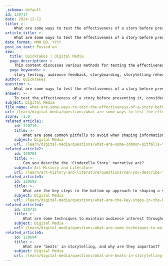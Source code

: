 ```yaml
---
_schema: default
id: 120717
date: 2024-12-12
title: >-
    What are some ways to test the effectiveness of a story before presenting it?
article_title: >-
    What are some ways to test the effectiveness of a story before presenting it?
date_format: MMM DD, YYYY
post_on_text: Posted on
seo:
  title: QuickTakes | Digital Media
  page_description: >-
    This content discusses various methods for testing the effectiveness of a story before its presentation, including audience feedback, storyboarding, rehearsals, engagement metrics, emotional resonance, and iterative testing for refinement.
  page_keywords: >-
    story testing, audience feedback, storyboarding, storytelling rehearsal, engagement metrics, emotional resonance, iterative testing, narrative effectiveness, story refinement, audience engagement
author: QuickTakes
question: >-
    What are some ways to test the effectiveness of a story before presenting it?
answer: >-
    To test the effectiveness of a story before presenting it, consider the following methods:\n\n1. **Audience Feedback**: Share your story with a small, diverse group that resembles your target audience. Gather their feedback on clarity, engagement, and emotional impact. This can help you identify areas that resonate well and those that may need refinement.\n\n2. **Storyboarding**: Create a visual representation of your story using a storyboard. This allows you to see the flow of the narrative and assess whether it maintains interest and coherence throughout. It can also help you visualize key moments, such as the climax and resolution.\n\n3. **Rehearsal**: Practice delivering your story aloud. Pay attention to your pacing, tone, and body language. This rehearsal can help you gauge your own comfort with the material and identify any awkward phrasing or sections that may need adjustment.\n\n4. **Engagement Metrics**: If possible, present your story in a controlled environment (like a workshop or seminar) and measure audience engagement through participation levels, questions asked, and overall attentiveness. High engagement can indicate that your story is effective.\n\n5. **Emotional Resonance**: Use reflective interviews or discussions with a test audience to explore their emotional reactions to your story. Understanding how your story makes them feel can provide insights into its effectiveness and areas for improvement.\n\n6. **Iterative Testing**: Consider using an iterative approach where you refine your story based on feedback and retest it multiple times. This can help you hone in on the most compelling elements and discard those that do not resonate.\n\nBy employing these methods, you can better ensure that your story is engaging, clear, and impactful before presenting it to a larger audience.
subject: Digital Media
file_name: what-are-some-ways-to-test-the-effectiveness-of-a-story-before-presenting-it.md
url: /learn/digital-media/questions/what-are-some-ways-to-test-the-effectiveness-of-a-story-before-presenting-it
score: -1.0
related_article1:
    id: 120710
    title: >-
        What are some common pitfalls to avoid when shaping information into a story?
    subject: Digital Media
    url: /learn/digital-media/questions/what-are-some-common-pitfalls-to-avoid-when-shaping-information-into-a-story
related_article2:
    id: 120701
    title: >-
        Can you describe the 'Cinderella Story' narrative arc?
    subject: Art History and Literature
    url: /learn/art-history-and-literature/questions/can-you-describe-the-cinderella-story-narrative-arc
related_article3:
    id: 120692
    title: >-
        What are the key steps in the bottom-up approach to shaping a story?
    subject: Digital Media
    url: /learn/digital-media/questions/what-are-the-key-steps-in-the-bottomup-approach-to-shaping-a-story
related_article4:
    id: 120715
    title: >-
        What are some techniques to maintain audience interest throughout a story?
    subject: Digital Media
    url: /learn/digital-media/questions/what-are-some-techniques-to-maintain-audience-interest-throughout-a-story
related_article5:
    id: 120694
    title: >-
        What are 'beats' in storytelling, and why are they important?
    subject: Digital Media
    url: /learn/digital-media/questions/what-are-beats-in-storytelling-and-why-are-they-important
---
```


&nbsp;
